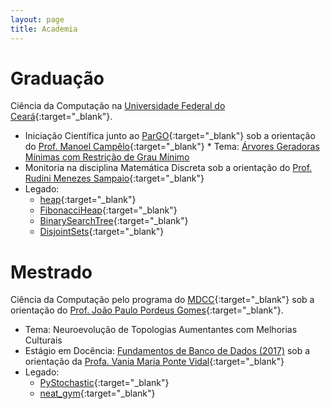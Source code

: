 ```yaml
---
layout: page
title: Academia
---
```


# Graduação

Ciência da Computação na [Universidade Federal do Ceará](http://www.ufc.br/){:target="\_blank"}.

* Iniciação Científica junto ao [ParGO](http://www.lia.ufc.br/~pargo/){:target="\_blank"} sob a orientação do [Prof. Manoel Campêlo](http://lia.ufc.br/~mcampelo/){:target="\_blank"} \* Tema: [Árvores Geradoras Mínimas com Restrição de Grau Mínimo](ic)
* Monitoria na disciplina Matemática Discreta sob a orientação do [Prof. Rudini Menezes Sampaio](http://www.lia.ufc.br/~rudini/){:target="\_blank"}
* Legado:
  * [heap](https://github.com/arthurpaulino/heap){:target="\_blank"}
  * [FibonacciHeap](https://github.com/arthurpaulino/FibonacciHeap){:target="\_blank"}
  * [BinarySearchTree](https://github.com/arthurpaulino/BinarySearchTree){:target="\_blank"}
  * [DisjointSets](https://github.com/arthurpaulino/DisjointSets){:target="\_blank"}

# Mestrado

Ciência da Computação pelo programa do [MDCC](http://www.mdcc.ufc.br/){:target="\_blank"} sob a orientação do [Prof. João Paulo Pordeus Gomes](http://lattes.cnpq.br/9553770402705512){:target="\_blank"}.

* Tema: Neuroevolução de Topologias Aumentantes com Melhorias Culturais
* Estágio em Docência: [Fundamentos de Banco de Dados (2017)](fbd) sob a orientação da [Profa. Vania Maria Ponte Vidal](http://lattes.cnpq.br/9431229866203038){:target="\_blank"}
* Legado:
	* [PyStochastic](https://github.com/arthurpaulino/PyStochastic){:target="\_blank"}
	* [neat_gym](https://github.com/arthurpaulino/neat_gym){:target="\_blank"}
